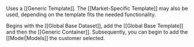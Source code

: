 Uses a [[Generic Template]]. The [[Market-Specific Template]] may also be used, depending on the template fits the needed functionality.

Begins with the [[Global Base Dataset]], add the [[Global Base Template]] and then the [[Generic Container]]. Subsequently, you can begin to add the [[Model|Models]] the customer selected.
